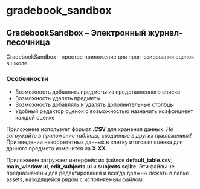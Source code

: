 # gradebook_sandbox
## GradebookSandbox – Электронный журнал-песочница
GradebookSandbox – простое приложение для прогнозирования оценок в школе.
### Особенности
- Возможность добавлять предметы из представленного списка
- Возможность удалять предметы
- Возможность добавлять и удалять дополнительные столбцы
- Удобный редактор оценок с возможностью назначить коэффициент каждой оценке

Приложение использует формат __.CSV__ для хранения данных.
_Не загружайте в приложение таблицы, созданные в других приложениях!_
При введении некорретктных данных в клетку итоговая оценка для данного предмета изменится на __X.XX__.

Приложение загружает интерфейс из файлов __default_table.csv__, __main_window.ui__, __edit_subjects.ui__ и __subjects.sqlite__.
Эти файлы не предназначены для редактирования и всегда должны лежать в папке assets, находящейся рядом с исполняемым файлом.

